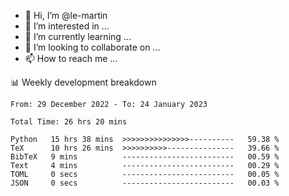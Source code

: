 - 👋 Hi, I’m @le-martin
- 👀 I’m interested in ...
- 🌱 I’m currently learning ...
- 💞️ I’m looking to collaborate on ...
- 📫 How to reach me ...

<!---
Tutorial for using WakaTime stats in GitHub profile: https://github.com/athul/waka-readme
-->

📊 Weekly development breakdown
<!--START_SECTION:waka-->

```text
From: 29 December 2022 - To: 24 January 2023

Total Time: 26 hrs 20 mins

Python   15 hrs 38 mins  >>>>>>>>>>>>>>>----------   59.38 %
TeX      10 hrs 26 mins  >>>>>>>>>>---------------   39.66 %
BibTeX   9 mins          -------------------------   00.59 %
Text     4 mins          -------------------------   00.29 %
TOML     0 secs          -------------------------   00.05 %
JSON     0 secs          -------------------------   00.03 %
```

<!--END_SECTION:waka-->

<!---
le-martin/le-martin is a ✨ special ✨ repository because its `README.md` (this file) appears on your GitHub profile.
You can click the Preview link to take a look at your changes.
--->
